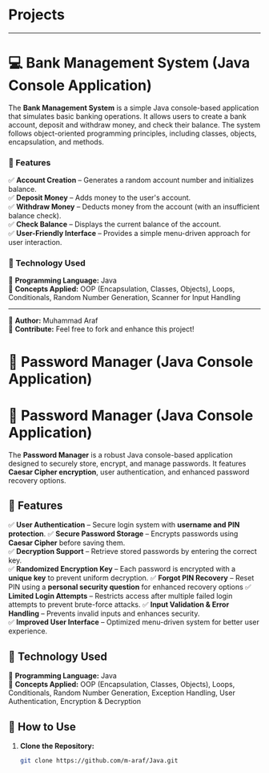 # Projects  
---  

# 💻 Bank Management System (Java Console Application)  

The **Bank Management System** is a simple Java console-based application that simulates basic banking operations. It allows users to create a bank account, deposit and withdraw money, and check their balance. The system follows object-oriented programming principles, including classes, objects, encapsulation, and methods.  

### 🚀 Features  
✅ **Account Creation** – Generates a random account number and initializes balance.  
✅ **Deposit Money** – Adds money to the user's account.  
✅ **Withdraw Money** – Deducts money from the account (with an insufficient balance check).  
✅ **Check Balance** – Displays the current balance of the account.  
✅ **User-Friendly Interface** – Provides a simple menu-driven approach for user interaction.  

### 🔧 Technology Used  
🔹 **Programming Language:** Java  
🔹 **Concepts Applied:** OOP (Encapsulation, Classes, Objects), Loops, Conditionals, Random Number Generation, Scanner for Input Handling  

---  
📌 **Author:** Muhammad Araf  
🚀 **Contribute:** Feel free to fork and enhance this project!  
# 🔑 Password Manager (Java Console Application)

# 🔑 Password Manager (Java Console Application)  

The **Password Manager** is a robust Java console-based application designed to securely store, encrypt, and manage passwords. It features **Caesar Cipher encryption**, user authentication, and enhanced password recovery options.  

## 🚀 Features  
✅ **User Authentication** – Secure login system with **username and PIN protection**. 
✅ **Secure Password Storage** – Encrypts passwords using **Caesar Cipher** before saving them.  
✅ **Decryption Support** – Retrieve stored passwords by entering the correct key.  
✅ **Randomized Encryption Key** – Each password is encrypted with a **unique key** to prevent uniform decryption.
✅ **Forgot PIN Recovery** – Reset PIN using a **personal security question** for enhanced recovery options
✅ **Limited Login Attempts** – Restricts access after multiple failed login attempts to prevent brute-force attacks. 
✅ **Input Validation & Error Handling** – Prevents invalid inputs and enhances security.  
✅ **Improved User Interface** – Optimized menu-driven system for better user experience. 

## 🔧 Technology Used  
🔹 **Programming Language:** Java  
🔹 **Concepts Applied:** OOP (Encapsulation, Classes, Objects), Loops, Conditionals, Random Number Generation, Exception Handling, User Authentication, Encryption & Decryption 

## 📜 How to Use  
1. **Clone the Repository:**  
   ```bash
   git clone https://github.com/m-araf/Java.git
